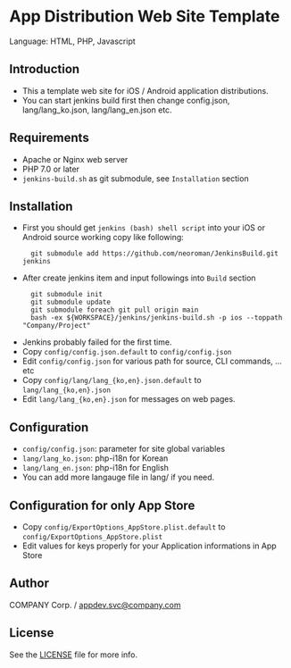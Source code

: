 # App Distribution Web Site Template
Language: HTML, PHP, Javascript

## Introduction
- This a template web site for iOS / Android application distributions.
- You can start jenkins build first then change config.json, lang/lang_ko.json, lang/lang_en.json etc.


## Requirements
- Apache or Nginx web server
- PHP 7.0 or later
- ``jenkins-build.sh`` as git submodule, see ``Installation`` section


## Installation
- First you should get ``jenkins (bash) shell script`` into your iOS or Android source working copy like following:
  ```
    git submodule add https://github.com/neoroman/JenkinsBuild.git jenkins
  ```
- After create jenkins item and input followings into ``Build`` section
  ```
    git submodule init
    git submodule update
    git submodule foreach git pull origin main
    bash -ex ${WORKSPACE}/jenkins/jenkins-build.sh -p ios --toppath "Company/Project"
  ```
- Jenkins probably failed for the first time.
- Copy ``config/config.json.default`` to ``config/config.json``
- Edit ``config/config.json`` for various path for source, CLI commands, ... etc
- Copy ``config/lang/lang_{ko,en}.json.default`` to ``lang/lang_{ko,en}.json``
- Edit ``lang/lang_{ko,en}.json`` for messages on web pages.



## Configuration
- ``config/config.json``: parameter for site global variables
- ``lang/lang_ko.json``: php-i18n for Korean
- ``lang/lang_en.json``: php-i18n for English
- You can add more langauge file in lang/ if you need.


## Configuration for only App Store
- Copy ``config/ExportOptions_AppStore.plist.default`` to ``config/ExportOptions_AppStore.plist``
- Edit values for keys properly for your Application informations in App Store


## Author
COMPANY Corp. /  appdev.svc@company.com


## License
See the [LICENSE](./LICENSE) file for more info.
